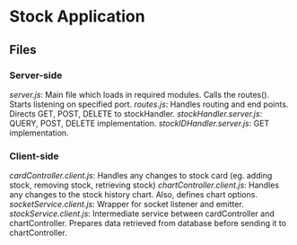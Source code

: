 Stock Application
=================

Files
-----

### Server-side

*server.js*: Main file which loads in required modules. Calls the routes(). Starts listening on specified port.
*routes.js*: Handles routing and end points. Directs GET, POST, DELETE to stockHandler.	
*stockHandler.server.js*: QUERY, POST, DELETE implementation.
*stockIDHandler.server.js*: GET implementation.

### Client-side

*cardController.client.js*: Handles any changes to stock card (eg. adding stock, removing stock, retrieving stock)
*chartController.client.js*: Handles any changes to the stock history chart. Also, defines chart options.
*socketService.client.js*: Wrapper for socket listener and emitter.
*stockService.client.js*: Intermediate service between cardController and chartController. Prepares data retrieved from database before sending it to chartController.


